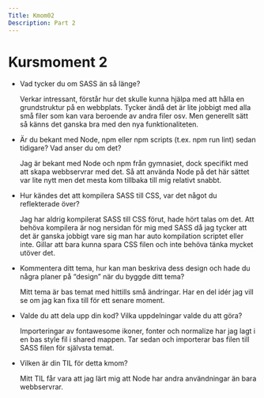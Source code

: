```yaml
---
Title: Kmom02
Description: Part 2
---
```


Kursmoment 2
==================

*   Vad tycker du om SASS än så länge?

    Verkar intressant, förstår hur det skulle kunna hjälpa med att hålla en grundstruktur på en webbplats. Tycker ändå det är lite jobbigt med alla 
    små filer som kan vara beroende av andra filer osv. Men generellt sätt så känns det ganska bra med den nya funktionaliteten.

*   Är du bekant med Node, npm eller npm scripts (t.ex. npm run lint) sedan tidigare? Vad anser du om det?

    Jag är bekant med Node och npm från gymnasiet, dock specifikt med att skapa webbservrar med det. Så att använda Node på det 
    här sättet var lite nytt men det mesta kom tillbaka till mig relativt snabbt.

*   Hur kändes det att kompilera SASS till CSS, var det något du reflekterade över?

    Jag har aldrig kompilerat SASS till CSS förut, hade hört talas om det. Att behöva kompilera är nog nersidan för mig med SASS då jag tycker att det är ganska jobbigt vare sig man har auto kompilation scriptet eller inte. Gillar att bara kunna spara CSS filen och inte behöva tänka mycket utöver det.

*   Kommentera ditt tema, hur kan man beskriva dess design och hade du några planer på “design” när du byggde ditt tema?

    Mitt tema är bas temat med hittills små ändringar. Har en del idér jag vill se om jag kan fixa till för ett senare moment.

*   Valde du att dela upp din kod? Vilka uppdelningar valde du att göra?

    Importeringar av fontawesome ikoner, fonter och normalize har jag lagt i en bas style fil i shared mappen. Tar sedan och importerar bas filen till SASS filen för självsta temat.

*   Vilken är din TIL för detta kmom?

    Mitt TIL får vara att jag lärt mig att Node har andra användningar än bara webbservrar.
